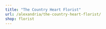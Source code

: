 ```yaml
---
title: "The Country Heart Florist"
url: /alexandria/the-country-heart-florist/
shop: florist
---
```

